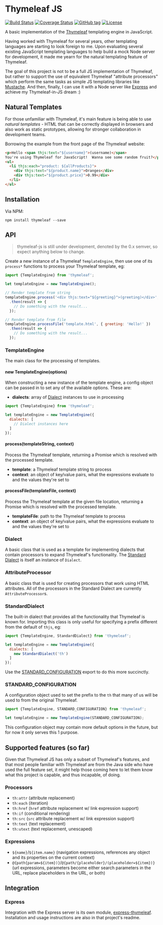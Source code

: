 
Thymeleaf JS
============

[![Build Status](https://travis-ci.org/ultraq/thymeleaf-js.svg?branch=master)](https://travis-ci.org/ultraq/thymeleaf-js)
[![Coverage Status](https://coveralls.io/repos/github/ultraq/thymeleaf-js/badge.svg?branch=master)](https://coveralls.io/github/ultraq/thymeleaf-js?branch=master)
[![GitHub tag](https://img.shields.io/github/tag/ultraq/thymeleaf-js.svg?maxAge=3600)](https://github.com/ultraq/thymeleaf-js/tags)
[![License](https://img.shields.io/github/license/ultraq/thymeleaf-js.svg?maxAge=2592000)](https://github.com/ultraq/thymeleaf-js/blob/master/LICENSE.txt)

A basic implementation of the [Thymeleaf](http://thymeleaf.org/) templating
engine in JavaScript.

Having worked with Thymeleaf for several years, other templating languages are
starting to look foreign to me.  Upon evaluating several existing JavaScript
templating languages to help build a mock Node server for development, it made
me yearn for the natural templating feature of Thymeleaf.

The goal of this project is not to be a full JS implementation of Thymeleaf, but
rather to support the use of equivalent Thymeleaf "attribute processors" which
perform the same tasks as simple JS templating libraries like [Mustache](https://github.com/janl/mustache.js/).
And then, finally, I can use it with a Node server like [Express](http://expressjs.com/)
and achieve my Thymeleaf-in-JS dream :)


Natural Templates
-----------------

For those unfamiliar with Thymeleaf, it's main feature is being able to use
*natural templates* - HTML that can be correctly displayed in browsers and also
work as static prototypes, allowing for stronger collaboration in development
teams.

Borrowing the example from the front page of the Thymeleaf website:

```html
<p>Hello <span thjs:text="${username}">(username)</span>
You're using Thymeleaf for JavaScript!  Wanna see some random fruit?</p>
<ul>
  <li thjs:each="product: ${allProducts}">
    <div thjs:text="${product.name}">Oranges</div>
    <div thjs:text="${product.price}">0.99</div>
  </li>
</ul>
```


Installation
------------

Via NPM:

```
npm install thymeleaf --save
```


API
---

> thymeleaf-js is still under development, denoted by the 0.x semver, so expect
> anything below to change.

Create a new instance of a Thymeleaf `TemplateEngine`, then use one of its
`process*` functions to process your Thymeleaf template, eg:

```javascript
import {TemplateEngine} from 'thymeleaf';

let templateEngine = new TemplateEngine();

// Render template from string
templateEngine.process('<div thjs:text="${greeting}">(greeting)</div>', { greeting: 'Hello!' })
  .then(result => {
    // Do something with the result...
  });

// Render template from file
templateEngine.processFile('template.html', { greeting: 'Hello!' })
  .then(result => {
    // Do something with the result...
  });
```

### TemplateEngine

The main class for the processing of templates.

#### new TemplateEngine(options)

When constructing a new instance of the template engine, a config object can be
passed in to set any of the available options.  These are:

 - **dialects**: array of [Dialect](#dialect) instances to use in processing

```javascript
import {TemplateEngine} from 'thymeleaf';

let templateEngine = new TemplateEngine({
  dialects: [
    // Dialect instances here
  ]
});
```

#### process(templateString, context)

Process the Thymeleaf template, returning a Promise which is resolved with the
processed template.

 - **template**: a Thymeleaf template string to process
 - **context**: an object of key/value pairs, what the expressions evaluate to
   and the values they're set to

#### processFile(templateFile, context)

Process the Thymeleaf template at the given file location, returning a Promise
which is resolved with the processed template.

 - **templateFile**: path to the Thymeleaf template to process
 - **context**: an object of key/value pairs, what the expressions evaluate to
   and the values they're set to


### Dialect

A basic class that is used as a template for implementing dialects that contain
processors to expand Thymeleaf's functionality.  The [Standard Dialect](#standarddialect)
is itself an instance of `Dialect`.


### AttributeProcessor

A basic class that is used for creating processors that work using HTML
attributes.  All of the processors in the Standard Dialect are currently
`AttributeProcessor`s.


### StandardDialect

The built-in dialect that provides all the functionality that Thymeleaf is known
for.  Importing this class is only useful for specifying a prefix different from
the default of `thjs`, eg:

```javascript
import {TemplateEngine, StandardDialect} from 'thymeleaf';

let templateEngine = new TemplateEngine({
  dialects: [
    new StandardDialect('th')
  ]
});
```

Use the [STANDARD_CONFIGURATION](#standard_configuration) export to do this more
succinctly.


### STANDARD_CONFIGURATION

A configuration object used to set the prefix to the `th` that many of us will
be used to from the original Thymeleaf.

```javascript
import {TemplateEngine, STANDARD_CONFIGURATION} from 'thymeleaf';

let templateEngine = new TemplateEngine(STANDARD_CONFIGURATION);
```

This configuration object may contain more default options in the future, but
for now it only serves this 1 purpose.


Supported features (so far)
---------------------------

Given that Thymeleaf JS has only a subset of Thymeleaf's features, and that most
people familiar with Thymeleaf are from the Java side who have used the full
feature set, it might help those coming here to let them know what this project
is capable, and thus incapable, of doing.

### Processors

 - `th:attr` (attribute replacement)
 - `th:each` (iteration)
 - `th:href` (`href` attribute replacement w/ link expression support)
 - `th:if` (conditional rendering)
 - `th:src` (`src` attribute replacement w/ link expression support)
 - `th:text` (text replacement)
 - `th:utext` (text replacement, unescaped)

### Expressions

 - `${name}`/`${item.name}` (navigation expressions, references any object and
   its properties on the current context)
 - `@{path{param=${item})}`/`@{path/{placeholder}/(placeholder=${item})}` (url
   expressions, parameters become either search parameters in the URL, replace
   placeholders in the URL, or both)


Integration
-----------

### Express

Integration with the Express server is its own module,
[express-thymeleaf](https://github.com/ultraq/express-thymeleaf).  Installation
and usage instructions are also in that project's readme.
